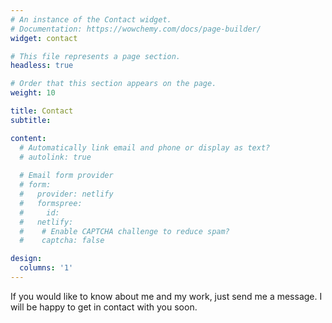 ```yaml
---
# An instance of the Contact widget.
# Documentation: https://wowchemy.com/docs/page-builder/
widget: contact

# This file represents a page section.
headless: true

# Order that this section appears on the page.
weight: 10

title: Contact
subtitle:

content:
  # Automatically link email and phone or display as text?
  # autolink: true
  
  # Email form provider
  # form:
  #   provider: netlify
  #   formspree:
  #     id:
  #   netlify:
  #    # Enable CAPTCHA challenge to reduce spam?
  #    captcha: false

design:
  columns: '1'
---
```


If you would like to know about me and my work, just send me a message. I will be happy to get in contact with you soon.

